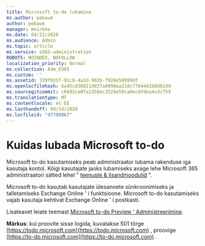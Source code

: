 ```yaml
---
title: Microsoft to-do lubamine
ms.author: pebaum
author: pebaum
manager: mnirkhe
ms.date: 04/21/2020
ms.audience: Admin
ms.topic: article
ms.service: o365-administration
ROBOTS: NOINDEX, NOFOLLOW
localization_priority: Normal
ms.collection: Adm_O365
ms.custom: ''
ms.assetid: 339f925f-91c8-4a1d-902b-f920e58999df
ms.openlocfilehash: ba45cd308114037a0090aa218c7764442b0d81d9
ms.sourcegitcommit: c6692ce0fa1358ec3529e59ca0ecdfdea4cdc759
ms.translationtype: MT
ms.contentlocale: et-EE
ms.lasthandoff: 09/14/2020
ms.locfileid: "47709867"
---
```

# <a name="how-to-enable-microsoft-to-do"></a>Kuidas lubada Microsoft to-do

Microsoft to-do kasutamiseks peab administraator lubama rakenduse iga kasutaja kontol. Kõigi kasutajate jaoks lubamiseks avage lehe Microsoft 365 administraatori sätted lehel " [teenuste &amp; lisandmoodulid](https://portal.office.com/adminportal/home#/Settings/ServicesAndAddIns) ".
  
Microsoft to-do kasutab kasutajate ülesannete sünkroonimiseks ja talletamiseks Exchange Online ' i funktsioone. Microsoft to-do kasutamiseks vajab kasutaja kehtivat Exchange Online ' i postkasti.
  
Lisateavet leiate teemast [Microsoft to-do Preview ' Administreerimine](https://support.office.com/article/490c1a8c-2333-4952-8125-841afadb9620.aspx).
  
 **Märkus**: kui proovite sisse logida, kuvatakse 501 tõrge [https://todo.microsoft.com](https://todo.microsoft.com) , proovige [https://to-do.microsoft.com](https://to-do.microsoft.com) .
  

